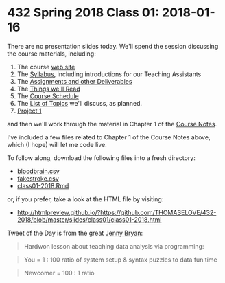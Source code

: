 # 432 Spring 2018 Class 01: 2018-01-16

There are no presentation slides today. We'll spend the session discussing the course materials, including:

1. The course [web site](https://github.com/THOMASELOVE/432-2018)
2. The [Syllabus](https://thomaselove.github.io/432-syllabus/), including introductions for our Teaching Assistants
3. The [Assignments and other Deliverables](https://github.com/THOMASELOVE/432-2018/tree/master/assignments)
4. The [Things we'll Read](https://github.com/THOMASELOVE/432-2018/tree/master/texts)
5. The [Course Schedule](https://github.com/THOMASELOVE/432-2018/blob/master/SCHEDULE.md)
6. The [List of Topics](https://github.com/THOMASELOVE/432-2018/blob/master/TOPICS.md) we'll discuss, as planned.
7. [Project 1](https://github.com/THOMASELOVE/432-2018/tree/master/projects/project1)

and then we'll work through the material in Chapter 1 of the [Course Notes](https://thomaselove.github.io/432-notes/).

I've included a few files related to Chapter 1 of the Course Notes above, which (I hope) will let me code live.

To follow along, download the following files into a fresh directory:

- [bloodbrain.csv](https://raw.githubusercontent.com/THOMASELOVE/432-2018/master/slides/class01/bloodbrain.csv)
- [fakestroke.csv](https://raw.githubusercontent.com/THOMASELOVE/432-2018/master/slides/class01/fakestroke.csv)
- [class01-2018.Rmd](https://raw.githubusercontent.com/THOMASELOVE/432-2018/master/slides/class01/class01-2018.Rmd)

or, if you prefer, take a look at the HTML file by visiting:

- http://htmlpreview.github.io/?https://github.com/THOMASELOVE/432-2018/blob/master/slides/class01/class01-2018.html

Tweet of the Day is from the great [Jenny Bryan](https://twitter.com/jennybryan/status/953051131822796800?refsrc=email&s=11&ref_src=twcamp%5Eshare%7Ctwsrc%5Eios%7Ctwgr%5Eemail):

> Hardwon lesson about teaching data analysis via programming:

> You = 1 : 100 ratio of system setup & syntax puzzles to data fun time

> Newcomer = 100 : 1 ratio
